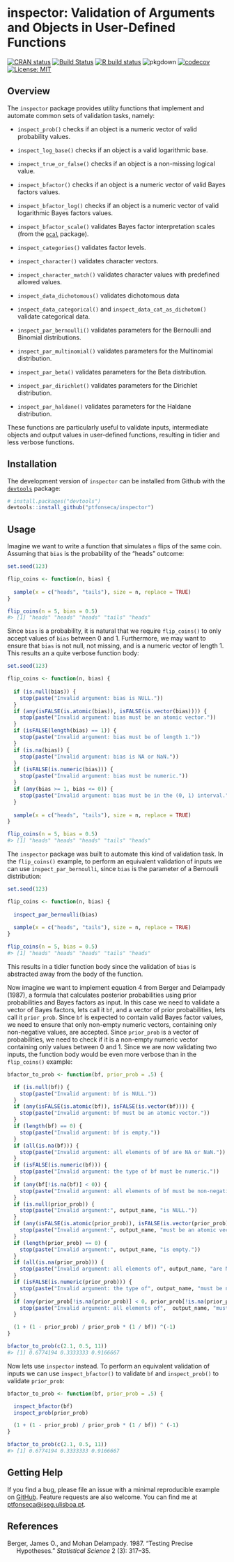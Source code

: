
<!-- README.md is generated from README.Rmd. Please edit that file -->

# inspector: Validation of Arguments and Objects in User-Defined Functions

<!-- badges: start -->

[![CRAN
status](https://www.r-pkg.org/badges/version/inspector)](https://CRAN.R-project.org/package=inspector)
[![Build
Status](https://travis-ci.com/ptfonseca/inspector.svg?branch=master)](https://travis-ci.com/ptfonseca/inspector)
[![R build
status](https://github.com/ptfonseca/inspector/workflows/R-CMD-check/badge.svg)](https://github.com/ptfonseca/inspector/actions)
![pkgdown](https://github.com/ptfonseca/inspector/workflows/pkgdown/badge.svg)
[![codecov](https://codecov.io/gh/ptfonseca/inspector/branch/master/graph/badge.svg?token=08DXY4X1CR)](https://codecov.io/gh/ptfonseca/inspector)
[![License:
MIT](https://img.shields.io/badge/License-MIT-brightgreen.svg)](https://opensource.org/licenses/MIT)
<!-- badges: end -->

## Overview

The `inspector` package provides utility functions that implement and
automate common sets of validation tasks, namely:

-   `inspect_prob()` checks if an object is a numeric vector of valid
    probability values.

-   `inspect_log_base()` checks if an object is a valid logarithmic
    base.

-   `inspect_true_or_false()` checks if an object is a non-missing
    logical value.

-   `inspect_bfactor()` checks if an object is a numeric vector of valid
    Bayes factors values.

-   `inspect_bfactor_log()` checks if an object is a numeric vector of
    valid logarithmic Bayes factors values.

-   `inspect_bfactor_scale()` validates Bayes factor interpretation
    scales (from the [`pcal`](https://ptfonseca.github.io/pcal/)
    package).

-   `inspect_categories()` validates factor levels.

-   `inspect_character()` validates character vectors.

-   `inspect_character_match()` validates character values with
    predefined allowed values.

-   `inspect_data_dichotomous()` validates dichotomous data

-   `inspect_data_categorical()` and `inspect_data_cat_as_dichotom()`
    validate categorical data.

-   `inspect_par_bernoulli()` validates parameters for the Bernoulli and
    Binomial distributions.

-   `inspect_par_multinomial()` validates parameters for the Multinomial
    distribution.

-   `inspect_par_beta()` validates parameters for the Beta distribution.

-   `inspect_par_dirichlet()` validates parameters for the Dirichlet
    distribution.

-   `inspect_par_haldane()` validates parameters for the Haldane
    distribution.

These functions are particularly useful to validate inputs, intermediate
objects and output values in user-defined functions, resulting in tidier
and less verbose functions.

## Installation

The development version of `inspector` can be installed from Github with
the [`devtools`](https://devtools.r-lib.org) package:

``` r
# install.packages("devtools")
devtools::install_github("ptfonseca/inspector")
```

## Usage

Imagine we want to write a function that simulates `n` flips of the same
coin. Assuming that `bias` is the probability of the “heads” outcome:

``` r
set.seed(123)

flip_coins <- function(n, bias) { 
  
  sample(x = c("heads", "tails"), size = n, replace = TRUE)
}

flip_coins(n = 5, bias = 0.5)
#> [1] "heads" "heads" "heads" "tails" "heads"
```

Since `bias` is a probability, it is natural that we require
`flip_coins()` to only accept values of `bias` between 0 and 1.
Furthermore, we may want to ensure that `bias` is not null, not missing,
and is a numeric vector of length 1. This results an a quite verbose
function body:

``` r
set.seed(123)

flip_coins <- function(n, bias) {
  
  if (is.null(bias)) {
    stop(paste("Invalid argument: bias is NULL."))
  }
  if (any(isFALSE(is.atomic(bias)), isFALSE(is.vector(bias)))) {
    stop(paste("Invalid argument: bias must be an atomic vector."))
  }
  if (isFALSE(length(bias) == 1)) {
    stop(paste("Invalid argument: bias must be of length 1."))
  }
  if (is.na(bias)) {
    stop(paste("Invalid argument: bias is NA or NaN."))
  }
  if (isFALSE(is.numeric(bias))) {
    stop(paste("Invalid argument: bias must be numeric."))
  }
  if (any(bias >= 1, bias <= 0)) {
    stop(paste("Invalid argument: bias must be in the (0, 1) interval."))
  }
  
  sample(x = c("heads", "tails"), size = n, replace = TRUE)
}

flip_coins(n = 5, bias = 0.5)
#> [1] "heads" "heads" "heads" "tails" "heads"
```

The `inspector` package was built to automate this kind of validation
task. In the `flip_coins()` example, to perform an equivalent validation
of inputs we can use `inspect_par_bernoulli`, since `bias` is the
parameter of a Bernoulli distribution:

``` r
set.seed(123)

flip_coins <- function(n, bias) {
  
  inspect_par_bernoulli(bias)
  
  sample(x = c("heads", "tails"), size = n, replace = TRUE)
}

flip_coins(n = 5, bias = 0.5)
#> [1] "heads" "heads" "heads" "tails" "heads"
```

This results in a tidier function body since the validation of `bias` is
abstracted away from the body of the function.

Now imagine we want to implement equation 4 from Berger and Delampady
(1987), a formula that calculates posterior probabilities using prior
probabilities and Bayes factors as input. In this case we need to
validate a vector of Bayes factors, lets call it `bf`, and a vector of
prior probabilities, lets call it `prior_prob`. Since `bf` is expected
to contain valid Bayes factor values, we need to ensure that only
non-empty numeric vectors, containing only non-negative values, are
accepted. Since `prior_prob` is a vector of probabilities, we need to
check if it is a non-empty numeric vector containing only values between
0 and 1. Since we are now validating two inputs, the function body would
be even more verbose than in the `flip_coins()` example:

``` r
bfactor_to_prob <- function(bf, prior_prob = .5) {

  if (is.null(bf)) {
    stop(paste("Invalid argument: bf is NULL."))
  }
  if (any(isFALSE(is.atomic(bf)), isFALSE(is.vector(bf)))) {
    stop(paste("Invalid argument: bf must be an atomic vector."))
  }
  if (length(bf) == 0) {
    stop(paste("Invalid argument: bf is empty."))
  }
  if (all(is.na(bf))) {
    stop(paste("Invalid argument: all elements of bf are NA or NaN."))
  }
  if (isFALSE(is.numeric(bf))) {
    stop(paste("Invalid argument: the type of bf must be numeric."))
  }
  if (any(bf[!is.na(bf)] < 0)) {
    stop(paste("Invalid argument: all elements of bf must be non-negative."))
  }
  if (is.null(prior_prob)) {
    stop(paste("Invalid argument:", output_name, "is NULL."))
  }
  if (any(isFALSE(is.atomic(prior_prob)), isFALSE(is.vector(prior_prob)))) {
    stop(paste("Invalid argument:", output_name, "must be an atomic vector."))
  }
  if (length(prior_prob) == 0) {
    stop(paste("Invalid argument:", output_name, "is empty."))
  }
  if (all(is.na(prior_prob))) {
    stop(paste("Invalid argument: all elements of", output_name, "are NA or NaN."))
  }
  if (isFALSE(is.numeric(prior_prob))) {
    stop(paste("Invalid argument: the type of", output_name, "must be numeric."))
  }
  if (any(prior_prob[!is.na(prior_prob)] < 0, prior_prob[!is.na(prior_prob)] > 1)) {
    stop(paste("Invalid argument: all elements of",  output_name, "must be in the [0, 1] interval."))
  }

  (1 + (1 - prior_prob) / prior_prob * (1 / bf)) ^(-1)
}

bfactor_to_prob(c(2.1, 0.5, 11))
#> [1] 0.6774194 0.3333333 0.9166667
```

Now lets use `inspector` instead. To perform an equivalent validation of
inputs we can use `inspect_bfactor()` to validate `bf` and
`inspect_prob()` to validate `prior_prob`:

``` r
bfactor_to_prob <- function(bf, prior_prob = .5) {

  inspect_bfactor(bf)
  inspect_prob(prior_prob)

  (1 + (1 - prior_prob) / prior_prob * (1 / bf)) ^ (-1)
}

bfactor_to_prob(c(2.1, 0.5, 11))
#> [1] 0.6774194 0.3333333 0.9166667
```

## Getting Help

If you find a bug, please file an issue with a minimal reproducible
example on [GitHub](https://github.com/ptfonseca/inspector/issues).
Feature requests are also welcome. You can find me at
<ptfonseca@iseg.ulisboa.pt>.

## References

<div id="refs" class="references csl-bib-body hanging-indent">

<div id="ref-bergerDelampady1987" class="csl-entry">

Berger, James O., and Mohan Delampady. 1987. “Testing Precise
Hypotheses.” *Statistical Science* 2 (3): 317–35.

</div>

</div>
